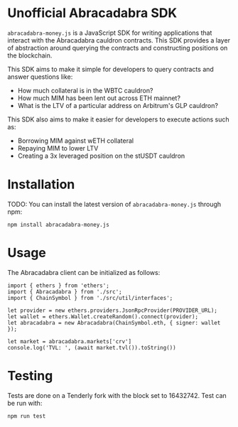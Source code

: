 # Unofficial Abracadabra SDK

`abracadabra-money.js` is a JavaScript SDK for writing applications that interact with the Abracadabra cauldron contracts. This SDK provides a layer of abstraction around querying the contracts and constructing positions on the blockchain.

This SDK aims to make it simple for developers to query contracts and answer questions like:

- How much collateral is in the WBTC cauldron?
- How much MIM has been lent out across ETH mainnet?
- What is the LTV of a particular address on Arbitrum's GLP cauldron?

This SDK also aims to make it easier for developers to execute actions such as:

- Borrowing MIM against wETH collateral
- Repaying MIM to lower LTV
- Creating a 3x leveraged position on the stUSDT cauldron

# Installation

TODO: You can install the latest version of `abracadabra-money.js` through npm:

```
npm install abracadabra-money.js
```

# Usage

The Abracadabra client can be initialized as follows:

```
import { ethers } from 'ethers';
import { Abracadabra } from './src';
import { ChainSymbol } from './src/util/interfaces';

let provider = new ethers.providers.JsonRpcProvider(PROVIDER_URL);
let wallet = ethers.Wallet.createRandom().connect(provider);
let abracadabra = new Abracadabra(ChainSymbol.eth, { signer: wallet });

let market = abracadabra.markets['crv']
console.log('TVL: ', (await market.tvl()).toString())
```

# Testing

Tests are done on a Tenderly fork with the block set to 16432742. Test can be run with:

```
npm run test
```

